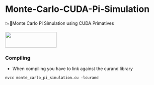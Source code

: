 # Monte-Carlo-CUDA-Pi-Simulation
📉🥧Monte Carlo Pi Simulation using CUDA Primatives 


<a href="https://godbolt.org/z/cDfQwi"><img height="50" width="165" src="http://fragata.arcos.inf.uc3m.es/dist/assets/site-logo.3f5bcf90b56ade7be40ffa8cca8b2056.svg"></a>
### Compiling
* When compiling you have to link against the curand library
```
nvcc monte_carlo_pi_simulation.cu -lcurand
```
